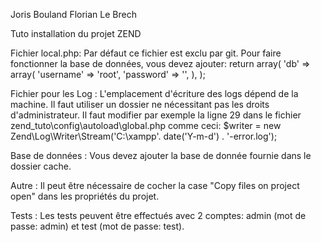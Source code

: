 Joris Bouland
Florian Le Brech


Tuto installation du projet ZEND

Fichier local.php:
Par défaut ce fichier est exclu par git. Pour faire fonctionner la base de données, vous devez ajouter:
 return array(
     'db' => array(
         'username' => 'root',
         'password' => '',
     ),
 );

Fichier pour les Log :
L'emplacement d'écriture des logs dépend de la machine. Il faut utiliser un dossier ne nécessitant pas les droits d'administrateur.
Il faut modifier par exemple la ligne 29 dans le fichier zend_tuto\config\autoload\global.php  comme ceci:
$writer = new Zend\Log\Writer\Stream('C:\xampp'. date('Y-m-d') . '-error.log');

Base de données :
Vous devez ajouter la base de donnée fournie dans le dossier cache.

Autre :
Il peut être nécessaire de cocher la case "Copy files on project open" dans les propriétés du projet.

Tests :
Les tests peuvent être effectués avec 2 comptes: admin (mot de passe: admin) et test (mot de passe: test).


